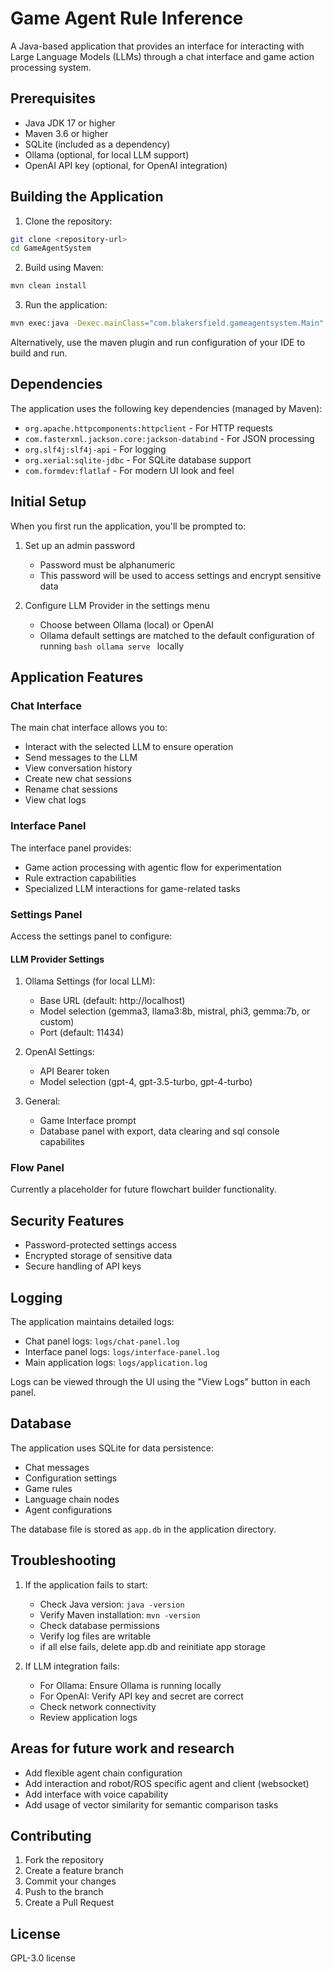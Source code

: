 # Game Agent Rule Inference

A Java-based application that provides an interface for interacting with Large Language Models (LLMs) through a chat interface and game action processing system.

## Prerequisites

- Java JDK 17 or higher
- Maven 3.6 or higher
- SQLite (included as a dependency)
- Ollama (optional, for local LLM support)
- OpenAI API key (optional, for OpenAI integration)

## Building the Application

1. Clone the repository:
```bash
git clone <repository-url>
cd GameAgentSystem
```

2. Build using Maven:
```bash
mvn clean install
```

3. Run the application:
```bash
mvn exec:java -Dexec.mainClass="com.blakersfield.gameagentsystem.Main"
```
Alternatively, use the maven plugin and run configuration of your IDE to build and run.

## Dependencies

The application uses the following key dependencies (managed by Maven):

- `org.apache.httpcomponents:httpclient` - For HTTP requests
- `com.fasterxml.jackson.core:jackson-databind` - For JSON processing
- `org.slf4j:slf4j-api` - For logging
- `org.xerial:sqlite-jdbc` - For SQLite database support
- `com.formdev:flatlaf` - For modern UI look and feel

## Initial Setup

When you first run the application, you'll be prompted to:

1. Set up an admin password
   - Password must be alphanumeric
   - This password will be used to access settings and encrypt sensitive data

2. Configure LLM Provider in the settings menu
   - Choose between Ollama (local) or OpenAI
   - Ollama default settings are matched to the default configuration of running ```bash ollama serve ``` locally

## Application Features

### Chat Interface

The main chat interface allows you to:
- Interact with the selected LLM to ensure operation
- Send messages to the LLM
- View conversation history
- Create new chat sessions
- Rename chat sessions
- View chat logs

### Interface Panel

The interface panel provides:
- Game action processing with agentic flow for experimentation
- Rule extraction capabilities
- Specialized LLM interactions for game-related tasks

### Settings Panel

Access the settings panel to configure:

#### LLM Provider Settings

1. Ollama Settings (for local LLM):
   - Base URL (default: http://localhost)
   - Model selection (gemma3, llama3:8b, mistral, phi3, gemma:7b, or custom)
   - Port (default: 11434)

2. OpenAI Settings:
   - API Bearer token
   - Model selection (gpt-4, gpt-3.5-turbo, gpt-4-turbo)
  
3. General:
   - Game Interface prompt
   - Database panel with export, data clearing and sql console capabilites 

### Flow Panel

Currently a placeholder for future flowchart builder functionality.

## Security Features

- Password-protected settings access
- Encrypted storage of sensitive data
- Secure handling of API keys

## Logging

The application maintains detailed logs:
- Chat panel logs: `logs/chat-panel.log`
- Interface panel logs: `logs/interface-panel.log`
- Main application logs: `logs/application.log`

Logs can be viewed through the UI using the "View Logs" button in each panel.

## Database

The application uses SQLite for data persistence:
- Chat messages
- Configuration settings
- Game rules
- Language chain nodes
- Agent configurations

The database file is stored as `app.db` in the application directory.

## Troubleshooting

1. If the application fails to start:
   - Check Java version: `java -version`
   - Verify Maven installation: `mvn -version`
   - Check database permissions
   - Verify log files are writable
   - if all else fails, delete app.db and reinitiate app storage

2. If LLM integration fails:
   - For Ollama: Ensure Ollama is running locally
   - For OpenAI: Verify API key and secret are correct
   - Check network connectivity
   - Review application logs
## Areas for future work and research
   - Add flexible agent chain configuration
   - Add interaction and robot/ROS specific agent and client (websocket)
   - Add interface with voice capability
   - Add usage of vector similarity for semantic comparison tasks
## Contributing

1. Fork the repository
2. Create a feature branch
3. Commit your changes
4. Push to the branch
5. Create a Pull Request

## License

 GPL-3.0 license
